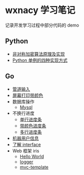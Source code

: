# wxnacy 学习笔记

记录开发学习过程中部分代码的 demo

## Python

- [非对称加密算法原理及实现](https://github.com/wxnacy/study/tree/master/python/crypto_demo)
- [Python 单例的四种实现方式](https://github.com/wxnacy/study/tree/master/python/singletion)

## Go

- [管道输入](https://github.com/wxnacy/study/blob/master/goland/src/args/stdin.go)
- [屏幕打印带颜色](https://github.com/wxnacy/study/blob/master/goland/src/color/main.go)
- 数据库操作
    - [Mysql](https://github.com/wxnacy/study/blob/master/goland/src/db/mysql.go)
- 不换行进度
    - [单行进度条](https://github.com/wxnacy/study/blob/master/goland/src/progress/single.go)
    - [带颜色进度条](https://github.com/wxnacy/study/blob/master/goland/src/progress/color.go)
    - [多行进度条](https://github.com/wxnacy/study/blob/master/goland/src/progress/multi.go)
- [机器用户信息](https://github.com/wxnacy/study/blob/master/goland/src/simple/os_user.go)
- [了解 interface](https://github.com/wxnacy/study/tree/master/goland/src/interfaces)
- Web 框架 iris
    - [Hello World](https://github.com/wxnacy/study/blob/master/goland/src/iris_examples/hello.go)
    - [logger](https://github.com/wxnacy/study/blob/master/goland/src/iris_examples/loggers.go)
    - [mvc-template](https://github.com/wxnacy/study/tree/master/goland/src/iris_examples/mvc-templates)
